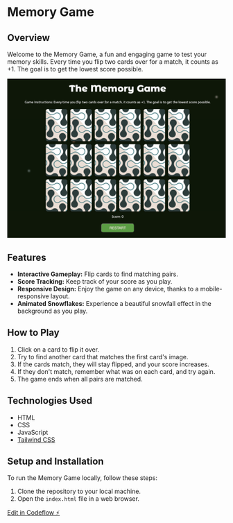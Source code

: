 # Memory Game

## Overview
Welcome to the Memory Game, a fun and engaging game to test your memory skills. Every time you flip two cards over for a match, it counts as +1. The goal is to get the lowest score possible.

![Game Screenshot](gamescreenshot.png)

## Features
- **Interactive Gameplay:** Flip cards to find matching pairs.
- **Score Tracking:** Keep track of your score as you play.
- **Responsive Design:** Enjoy the game on any device, thanks to a mobile-responsive layout.
- **Animated Snowflakes:** Experience a beautiful snowfall effect in the background as you play.

## How to Play
1. Click on a card to flip it over.
2. Try to find another card that matches the first card's image.
3. If the cards match, they will stay flipped, and your score increases.
4. If they don't match, remember what was on each card, and try again.
5. The game ends when all pairs are matched.

## Technologies Used
- HTML
- CSS
- JavaScript
- [Tailwind CSS](https://tailwindcss.com/)

## Setup and Installation
To run the Memory Game locally, follow these steps:
1. Clone the repository to your local machine.
2. Open the `index.html` file in a web browser.

[Edit in Codeflow ⚡️](https://stackblitz.com/~/github.com/AbigailBrandon/memory-game)

